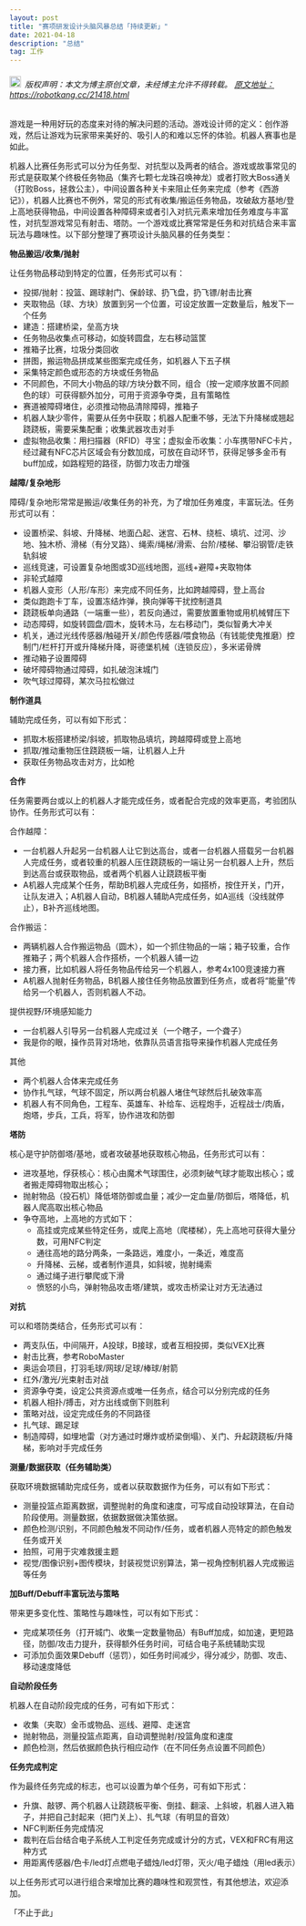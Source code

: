 ```yaml
---
layout: post
title: "赛项研发设计头脑风暴总结「持续更新」"
date: 2021-04-18 
description: "总结"
tag: 工作
---   
```


<h6><img src="https://robotkang-1257995526.cos.ap-chengdu.myqcloud.com/icon/copyright.png" alt="copyright" style="display:inline;margin-bottom: -5px;" width="20" height="20"> 版权声明：本文为博主原创文章，未经博主允许不得转载。
<a target="_blank" href="https://robotkang.cc/21418.html">原文地址：https://robotkang.cc/21418.html </a>
</h6>                           

游戏是一种用好玩的态度来对待的解决问题的活动。游戏设计师的定义：创作游戏，然后让游戏为玩家带来美好的、吸引人的和难以忘怀的体验。机器人赛事也是如此。              

机器人比赛任务形式可以分为任务型、对抗型以及两者的结合。游戏或故事常见的形式是获取某个终极任务物品（集齐七颗七龙珠召唤神龙）或者打败大Boss通关（打败Boss，拯救公主），中间设置各种关卡来阻止任务来完成（参考《西游记》），机器人比赛也不例外，常见的形式有收集/搬运任务物品，攻破敌方基地/登上高地获得物品，中间设置各种障碍来或者引入对抗元素来增加任务难度与丰富性，对抗型游戏常见有射击、塔防。一个游戏或比赛常常是任务和对抗结合来丰富玩法与趣味性。以下部分整理了赛项设计头脑风暴的任务类型：                

**物品搬运/收集/抛射**           

让任务物品移动到特定的位置，任务形式可以有：                       

- 投掷/抛射：投篮、踢球射门、保龄球、扔飞盘，扔飞镖/射击比赛        
- 夹取物品（球、方块）放置到另一个位置，可设定放置一定数量后，触发下一个任务         
- 建造：搭建桥梁，垒高方块          
- 任务物品收集点可移动，如旋转圆盘，左右移动篮筐       
- 推箱子比赛，垃圾分类回收        
- 拼图，搬运物品拼成某些图案完成任务，如机器人下五子棋       
- 采集特定颜色或形态的方块或任务物品          
- 不同颜色，不同大小物品的球/方块分数不同，组合（按一定顺序放置不同颜色的球）可获得额外加分，可用于资源争夺类，且有策略性        
- 赛道被障碍堵住，必须推动物品清除障碍，推箱子         
- 机器人缺少零件，需要从任务中获取；机器人配重不够，无法下升降梯或翘起跷跷板，需要采集配重；收集武器攻击对手          
- 虚拟物品收集：用扫描器（RFID）寻宝；虚拟金币收集：小车携带NFC卡片，经过藏有NFC芯片区域会有分数加成，可放在自动环节，获得足够多金币有buff加成，如路程短的路径，防御力攻击力增强          

**越障/复杂地形**             

障碍/复杂地形常常是搬运/收集任务的补充，为了增加任务难度，丰富玩法。任务形式可以有：           

- 设置桥梁、斜坡、升降梯、地面凸起、迷宫、石林、绕桩、填坑、过河、沙地、独木桥、滑梯（有分叉路）、绳索/绳梯/滑索、台阶/楼梯、攀沿钢管/走铁轨斜坡                    
- 巡线竞速，可设置复杂地图或3D巡线地图，巡线+避障+夹取物体                 
- 非轮式越障                    
- 机器人变形（人形/车形）来完成不同任务，比如跨越障碍，登上高台                     
- 类似跑跑卡丁车，设置冻结炸弹，换向弹等干扰控制道具                 
- 跷跷板单向通路（一端重一些），若反向通过，需要放置重物或用机械臂压下                   
- 动态障碍，如旋转圆盘/圆木，旋转木马，左右移动门，类似智勇大冲关                      
- 机关，通过光线传感器/触碰开关/颜色传感器/喂食物品（有钱能使鬼推磨）控制门/栏杆打开或升降梯升降，哥德堡机械（连锁反应），多米诺骨牌           
- 推动箱子设置障碍                     
- 破坏障碍物通过障碍，如扎破泡沫城门                     
- 吹气球过障碍，某次马拉松做过                        

**制作道具**                 

辅助完成任务，可以有如下形式：                               

- 抓取木板搭建桥梁/斜坡，抓取物品填坑，跨越障碍或登上高地           
- 抓取/推动重物压住跷跷板一端，让机器人上升               
- 获取任务物品攻击对方，比如枪            

**合作**          

任务需要两台或以上的机器人才能完成任务，或者配合完成的效率更高，考验团队协作。任务形式可以有：          

合作越障：            

- 一台机器人升起另一台机器人让它到达高台，或者一台机器人搭载另一台机器人完成任务，或者较重的机器人压住跷跷板的一端让另一台机器人上升，然后到达高台或获取物品，或者两个机器人让跷跷板平衡             
- A机器人完成某个任务，帮助B机器人完成任务，如搭桥，按住开关，门开，让队友进入；A机器人自动，B机器人辅助A完成任务，如A巡线（没线就停止），B补齐巡线地图。            

合作搬运：              

- 两辆机器人合作搬运物品（圆木），如一个抓住物品的一端；箱子较重，合作推箱子；两个机器人合作搭桥，一个机器人铺一边           
- 接力赛，比如机器人将任务物品传给另一个机器人，参考4x100竞速接力赛             
- A机器人抛射任务物品，B机器人接住任务物品放置到任务点，或者将“能量”传给另一个机器人，否则机器人不动。

提供视野/环境感知能力                       

- 一台机器人引导另一台机器人完成过关（一个瞎子，一个聋子）       
- 我是你的眼，操作员背对场地，依靠队员语言指导来操作机器人完成任务          

其他          

- 两个机器人合体来完成任务                      
- 协作扎气球，气球不固定，所以两台机器人堵住气球然后扎破效率高            
- 机器人有不同角色，工程车、英雄车、补给车、远程炮手，近程战士/肉盾，炮塔，步兵，工兵，将军，协作进攻和防御               

**塔防**                      

核心是守护防御塔/基地，或者攻破基地获取核心物品，任务形式可以有：                      

- 进攻基地，俘获核心：核心由魔术气球围住，必须刺破气球才能取出核心；或者搬走障碍物取出核心；             
- 抛射物品（投石机）降低塔防御或血量；减少一定血量/防御后，塔降低，机器人爬高取出核心物品             
- 争夺高地，上高地的方式如下：     
	- 高挂或完成某些特定任务，或爬上高地（爬楼梯），先上高地可获得大量分数，可用NFC判定        
	- 通往高地的路分两条，一条路远，难度小，一条近，难度高       
	- 升降梯、云梯，或者制作道具，如斜坡，抛射绳索        
	- 通过绳子进行攀爬或下滑             
	- 愤怒的小鸟，弹射物品攻击塔/建筑，或攻击桥梁让对方无法通过         
    
**对抗**         

可以和塔防类结合，任务形式可以有：       

- 两支队伍，中间隔开，A投球，B接球，或者互相投掷，类似VEX比赛          
- 射击比赛，参考RoboMaster             
- 奥运会项目，打羽毛球/网球/足球/棒球/射箭             
- 红外/激光/光束射击对战             
- 资源争夺类，设定公共资源点或唯一任务点，结合可以分别完成的任务        
- 机器人相扑/搏击，对方出线或倒下则胜利           
- 策略对战，设定完成任务的不同路径           
- 扎气球、踢足球              
- 制造障碍，如埋地雷（对方通过时爆炸或桥梁倒塌）、关门、升起跷跷板/升降梯，影响对手完成任务             

**测量/数据获取（任务辅助类）**           

获取环境数据辅助完成任务，或者以获取数据作为任务，可以有如下形式：             

- 测量投篮点距离数据，调整抛射的角度和速度，可写成自动投球算法，在自动阶段使用。测量数据，依据数据做决策依据。            
- 颜色检测/识别，不同颜色触发不同动作/任务，或者机器人亮特定的颜色触发任务或开关             
- 拍照，可用于灾难救援主题              
- 视觉/图像识别+图传模块，封装视觉识别算法，第一视角控制机器人完成搬运等任务              

**加Buff/Debuff丰富玩法与策略**             

带来更多变化性、策略性与趣味性，可以有如下形式：             

- 完成某项任务（打开城门、收集一定数量物品）有Buff加成，如加速，更短路径，防御/攻击力提升，获得额外任务时间，可结合电子系统辅助实现         
- 可添加负面效果Debuff（惩罚），如任务时间减少，得分减少，防御、攻击、移动速度降低               

**自动阶段任务**               

机器人在自动阶段完成的任务，可有如下形式：             

- 收集（夹取）金币或物品、巡线、避障、走迷宫             
- 抛射物品，测量投篮点距离，自动调整抛射/投篮角度和速度             
- 颜色检测，然后依据颜色执行相应动作（在不同任务点设置不同颜色）              


**任务完成判定**                    

作为最终任务完成的标志，也可以设置为单个任务，可有如下形式：                   

- 升旗、敲锣、两个机器人让跷跷板平衡、倒挂、翻滚、上斜坡，机器人进入箱子，并把自己封起来（把门关上）、扎气球（有明显的音效）            
- NFC判断任务完成情况            
- 裁判在后台结合电子系统人工判定任务完成或计分的方式，VEX和FRC有用这种方式             
- 用距离传感器/色卡/led灯点燃电子蜡烛/led灯带，灭火/电子蜡烛（用led表示）               

以上任务形式可以进行组合来增加比赛的趣味性和观赏性，有其他想法，欢迎添加。               
             
「不止于此」                                             

